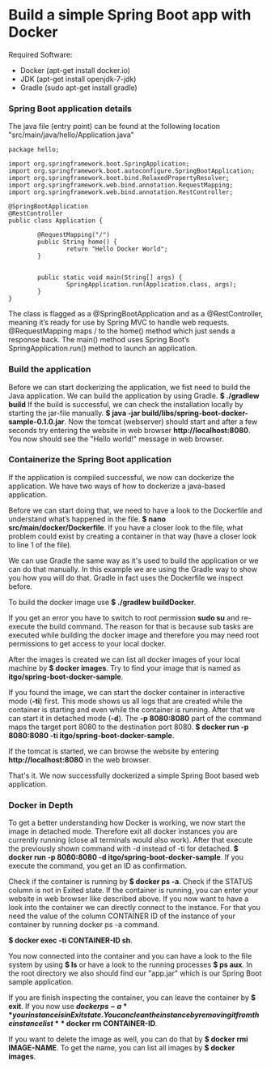 # Build a simple Spring Boot app with Docker

Required Software:
- Docker (apt-get install docker.io)
- JDK (apt-get install openjdk-7-jdk)
- Gradle (sudo apt-get install gradle)

### Spring Boot application details
The java file (entry point) can be found at the following location "src/main/java/hello/Application.java"
```
package hello;

import org.springframework.boot.SpringApplication;
import org.springframework.boot.autoconfigure.SpringBootApplication;
import org.springframework.boot.bind.RelaxedPropertyResolver;
import org.springframework.web.bind.annotation.RequestMapping;
import org.springframework.web.bind.annotation.RestController;

@SpringBootApplication
@RestController
public class Application {

        @RequestMapping("/")
        public String home() {
                return "Hello Docker World";
        }


        public static void main(String[] args) {
                SpringApplication.run(Application.class, args);
        }
}
```
The class is flagged as a @SpringBootApplication and as a @RestController, meaning it’s ready for use by Spring MVC to handle web requests. @RequestMapping maps / to the home() method which just sends a response back. The main() method uses Spring Boot’s SpringApplication.run() method to launch an application.

### Build the application
Before we can start dockerizing the application, we fist need to build the Java application. We can build the application by using Gradle.
**$ ./gradlew build**
If the build is successful, we can check the installation locally by starting the jar-file manually.
**$ java -jar build/libs/spring-boot-docker-sample-0.1.0.jar**. 
Now the tomcat (webserver) should start and after a few seconds try entering the website in web browser **http://localhost:8080**. You now should see the "Hello world!" message in web browser.

### Containerize the Spring Boot application
If the application is compiled successful, we now can dockerize the application. We have two ways of how to dockerize a java-based application. 

Before we can start doing that, we need to have a look to the Dockerfile and understand what’s happened in the file.
**$ nano src/main/docker/Dockerfile**. 
If you have a closer look to the file, what problem could exist by creating a container in that way (have a closer look to line 1 of the file).

We can use Gradle the same way as it's used to build the application or we can do that manually. In this example we are using the Gradle way to show you how you will do that. Gradle in fact uses the Dockerfile we inspect before.

To build the docker image use
**$ ./gradlew buildDocker**. 

If you get an error you have to switch to root permission **sudo su** and re-execute the build command. The reason for that is because sub tasks are executed while building the docker image and therefore you may need root permissions to get access to your local docker.

After the images is created we can list all docker images of your local machine by **$ docker images**. Try to find your image that is named as **itgo/spring-boot-docker-sample**.

If you found the image, we can start the docker container in interactive mode (**-ti**) first. This mode shows us all logs that are created while the container is starting and even while the container is running. After that we can start it in detached mode (**-d**). The **-p 8080:8080** part of the command maps the target port 8080 to the destination port 8080.
**$ docker run -p 8080:8080 -ti itgo/spring-boot-docker-sample**. 

If the tomcat is started, we can browse the website by entering **http://localhost:8080** in the web browser.

That's it. We now successfully dockerized a simple Spring Boot based web application.

### Docker in Depth
To get a better understanding how Docker is working, we now start the image in detached mode. Therefore exit all docker instances you are currently running (close all terminals would also work). After that execute the previously shown command with -d instead of -ti for detached.
**$ docker run -p 8080:8080 -d itgo/spring-boot-docker-sample**. 
If you execute the command, you get an ID as confirmation.

Check if the container is running by 
**$ docker ps -a**. 
Check if the STATUS column is not in Exited state. If the container is running, you can enter your website in web browser like described above. If you now want to have a look into the container we can directly connect to the instance. For that you need the value of the column CONTAINER ID of the instance of your container by running docker ps -a command.

**$ docker exec -ti CONTAINER-ID sh**. 

You now connected into the container and you can have a look to the file system by using **$ ls** or have a look to the running processes **$ ps aux**. In the root directory we also should find our "app.jar" which is our Spring Boot sample application.

If you are finish inspecting the container, you can leave the container by **$ exit**. If you now use **$docker ps -a** your instance is in Exit state. You can clean the instance by removing it from the instance list **$ docker rm CONTAINER-ID**. 

If you want to delete the image as well, you can do that by **$ docker rmi IMAGE-NAME**. To get the name, you can list all images by **$ docker images**.
